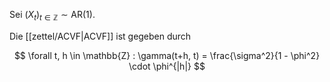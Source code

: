 Sei $(X_t)_{t \in \mathbb{Z}} \sim \text{AR}(1)$.

Die [[zettel/ACVF|ACVF]] ist gegeben durch

$$
	\forall t, h \in \mathbb{Z} : \gamma(t+h, t) = \frac{\sigma^2}{1 - \phi^2} \cdot \phi^{|h|}
$$